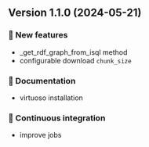 ## Version 1.1.0 (2024-05-21)
### 🎉 New features

- _get_rdf_graph_from_isql method
- configurable download `chunk_size`

### 📝 Documentation

- virtuoso installation

### 🤖 Continuous integration

- improve jobs